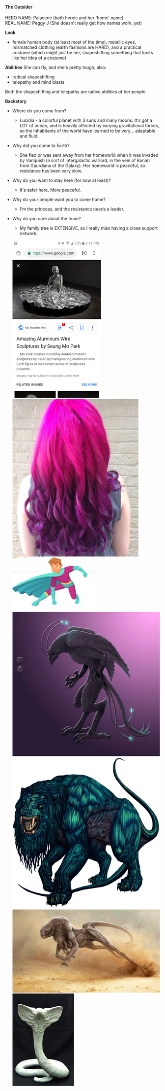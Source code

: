 #### The Outsider

HERO NAME: Palacene (both heroic and her 'home' name)  
REAL NAME: Peggy J (She doesn't really get how names work, yet)

**Look**

* female human body (at least most of the time), metallic eyes, mismatched clothing (earth fashions are HARD), and a practical costume (which might just be her, shapeshifting something that looks like her idea of a costume)

**Abilities**
She can fly, and she's pretty tough, also:  
* radical shapeshifting  
* telepathy and mind blasts

Both the shapeshifting and telepathy are native abilities of her people.

**Backstory**

* Where do you come from?
    * Lucidia - a colorful planet with 3 suns and many moons. It's got a LOT of ocean, and is heavily affected by varying gravitational forces, so the inhabitants of the world have learned to be very... adaptable and fluid.

* Why did you come to Earth?
    * She fled or was sent away from her homeworld when it was invaded by Vanquish (a sort of intergalactic warlord, in the vein of Ronan from Gaurdians of the Galaxy). Her homeworld is peaceful, so resistance has been very slow.

* Why do you want to stay here (for now at least)?
    * It's safer here. More peaceful.

* Why do your people want you to come home?
    * I'm the princess, and the resistance needs a leader.

* Why do you care about the team?
    * My family tree is EXTENSIVE, so I really miss having a close support network.

    ![](img/palacene_form.png "original form")  
    ![](img/palacene_hair.png "hair")  
    ![](img/palacene_costume.png "costume")  
    ![](img/Palacene_flier.jpg "flying form")  
    ![](img/Palacene_lion.jpg "lion")  
    ![](img/Palacene_runner.jpg "runner")  
    ![](img/Palacene_snake.jpg "snake")  
